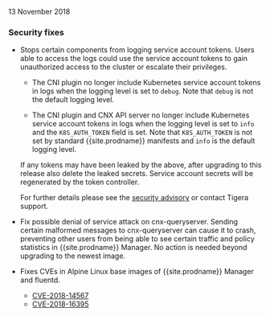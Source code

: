 13 November 2018

### Security fixes

- Stops certain components from logging service account tokens. Users able to
  access the logs could use the service account tokens to gain unauthorized access
  to the cluster or escalate their privileges.

  - The CNI plugin no longer include Kubernetes service account tokens in logs when
    the logging level is set to `debug`. Note that `debug` is not the default logging
    level.

  - The CNI plugin and CNX API server no longer include Kubernetes service account
    tokens in logs when the logging level is set to `info` and the `K8S_AUTH_TOKEN`
    field is set. Note that `K8S_AUTH_TOKEN` is not set by standard {{site.prodname}}
    manifests and `info` is the default logging level.

  If any tokens may have been leaked by the above, after upgrading to this release
  also delete the leaked secrets.  Service account secrets will be regenerated by
  the token controller.

  For further details please see the [security advisory](https://www.projectcalico.org/security-bulletins/#TTA-2018-001)
  or contact Tigera support.

- Fix possible denial of service attack on cnx-queryserver.
  Sending certain malformed messages to cnx-queryserver can cause it to crash,
  preventing other users from being able to see certain traffic and policy statistics
  in {{site.prodname}} Manager. No action is needed beyond upgrading to the newest image.

- Fixes CVEs in Alpine Linux base images of {{site.prodname}} Manager and fluentd.

  - [CVE-2018-14567](https://cve.mitre.org/cgi-bin/cvename.cgi?name=CVE-2018-14567)
  - [CVE-2018-16395](https://www.ruby-lang.org/en/news/2018/10/17/openssl-x509-name-equality-check-does-not-work-correctly-cve-2018-16395)
